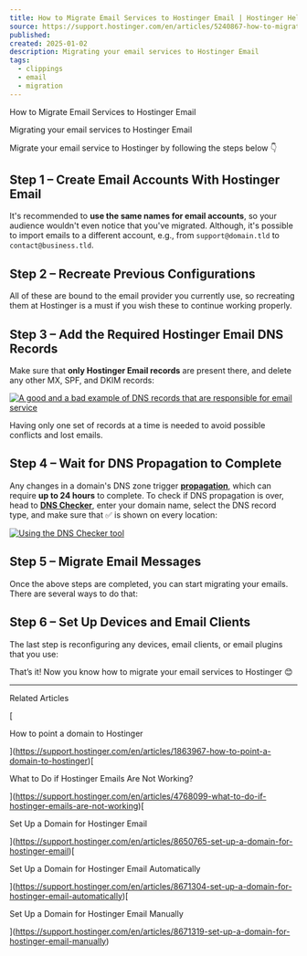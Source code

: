 ```yaml
---
title: How to Migrate Email Services to Hostinger Email | Hostinger Help Center
source: https://support.hostinger.com/en/articles/5240867-how-to-migrate-email-services-to-hostinger-email
published: 
created: 2025-01-02
description: Migrating your email services to Hostinger Email
tags:
  - clippings
  - email
  - migration
---
```

How to Migrate Email Services to Hostinger Email

Migrating your email services to Hostinger Email

Migrate your email service to Hostinger by following the steps below 👇

## Step 1 – Create Email Accounts With Hostinger Email

It's recommended to **use the same names for email accounts**, so your audience wouldn't even notice that you've migrated. Although, it's possible to import emails to a different account, e.g., from `support@domain.tld` to `contact@business.tld`.

## Step 2 – Recreate Previous Configurations

All of these are bound to the email provider you currently use, so recreating them at Hostinger is a must if you wish these to continue working properly.

## Step 3 – Add the Required Hostinger Email DNS Records

Make sure that **only Hostinger Email records** are present there, and delete any other MX, SPF, and DKIM records:

[![A good and a bad example of DNS records that are responsible for email service](https://downloads.intercomcdn.com/i/o/809465739/9712db43ae8f5fa0dcb6365b/image.png?expires=1735848000&signature=6cbabfd7a1fc2637170824cfbab4845ac34b41976a8b06ad85dac4c4ea52ef50&req=fCAuEs97moJWFb4f3HP0gL7Co4KPcWT6jYIgn5waiutb5p%2FrrATe2jhp7oVn%0AGkZ%2BuUq6Is8fDROijw%3D%3D%0A)](https://downloads.intercomcdn.com/i/o/809465739/9712db43ae8f5fa0dcb6365b/image.png?expires=1735848000&signature=6cbabfd7a1fc2637170824cfbab4845ac34b41976a8b06ad85dac4c4ea52ef50&req=fCAuEs97moJWFb4f3HP0gL7Co4KPcWT6jYIgn5waiutb5p%2FrrATe2jhp7oVn%0AGkZ%2BuUq6Is8fDROijw%3D%3D%0A)

Having only one set of records at a time is needed to avoid possible conflicts and lost emails.

## Step 4 – Wait for DNS Propagation to Complete

Any changes in a domain's DNS zone trigger **[propagation](https://support.hostinger.com/en/articles/4146975-what-is-dns-propagation)**, which can require **up to 24 hours** to complete. To check if DNS propagation is over, head to **[DNS Checker](https://dnschecker.org/)**, enter your domain name, select the DNS record type, and make sure that ✅ is shown on every location:

[![Using the DNS Checker tool](https://downloads.intercomcdn.com/i/o/553057281/a225e0a20519124bc4d19da3/image.png?expires=1735848000&signature=1cfd5d0dddb982e61dcfff6944ec230e4a9f5a8cdcfaef65c8f88be273a517cf&req=cSUkFsx5n4leFb4f3HP0gE1zeU8HP0p38XEH%2F1jVb4ufcVxvyWg8TTwrvg5m%0A24FWh8oFS83Wta4lFg%3D%3D%0A)](https://downloads.intercomcdn.com/i/o/553057281/a225e0a20519124bc4d19da3/image.png?expires=1735848000&signature=1cfd5d0dddb982e61dcfff6944ec230e4a9f5a8cdcfaef65c8f88be273a517cf&req=cSUkFsx5n4leFb4f3HP0gE1zeU8HP0p38XEH%2F1jVb4ufcVxvyWg8TTwrvg5m%0A24FWh8oFS83Wta4lFg%3D%3D%0A)

## Step 5 – Migrate Email Messages

Once the above steps are completed, you can start migrating your emails. There are several ways to do that:

## Step 6 – Set Up Devices and Email Clients

The last step is reconfiguring any devices, email clients, or email plugins that you use:

That’s it! Now you know how to migrate your email services to Hostinger 😊

---

Related Articles

[

How to point a domain to Hostinger

](https://support.hostinger.com/en/articles/1863967-how-to-point-a-domain-to-hostinger)[

What to Do if Hostinger Emails Are Not Working?

](https://support.hostinger.com/en/articles/4768099-what-to-do-if-hostinger-emails-are-not-working)[

Set Up a Domain for Hostinger Email

](https://support.hostinger.com/en/articles/8650765-set-up-a-domain-for-hostinger-email)[

Set Up a Domain for Hostinger Email Automatically

](https://support.hostinger.com/en/articles/8671304-set-up-a-domain-for-hostinger-email-automatically)[

Set Up a Domain for Hostinger Email Manually

](https://support.hostinger.com/en/articles/8671319-set-up-a-domain-for-hostinger-email-manually)